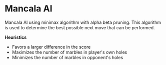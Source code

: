 # Mancala AI

Mancala AI using minimax algorithm with alpha beta pruning. This algorithm is used to determine the best possible next move that can be performed.

**Heuristics**

- Favors a larger difference in the score
- Maximizes the number of marbles in player's own holes
- Minimizes the number of marbles in opponent's holes